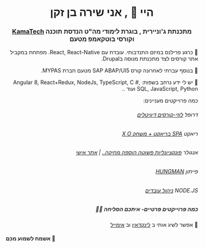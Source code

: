 <h1 align="center">היי 👋 , אני שירה בן זקן  </h1>
<h3 align="center"><a href="https://www.kamatech.org.il/">KamaTech</a>  מתכנתת ג'וניירית , בוגרת לימודי מה"ט הנדסת תוכנה וקורסי בוטקאמפ מטעם</h3>

<p dir="rtl"> 🔭 כרגע פרילנס במיזם התנדבותי. עובדת עם React, React-Native. מפתחת במקביל אתר קורסים לצד מתכנתת מנוסה בDrupal.  </p>

<p dir="rtl"> 🧩 בנוסף עברתי לאחרונה קורס SAP ABAP/UI5 מטעם חברת MYPAS. </p>

<p dir="rtl"> 🔑 יש לי ידע נרחב בשפות:  Angular 8, React+Redux, NodeJs, TypeScript, C #, SQL, JavaScript, Python ועוד ..  </p>

<p dir="rtl"> כמה פרוייקטים מעניינים: </p>

<h6 dir="rtl">  דרופל <a href="https://github.com/ShiraBenZaken/luzi">לוזי-קורסים דיגיטלים</a> </h6>
<h6 dir="rtl">   ריאקט  <a href="https://github.com/ShiraBenZaken/simple-fast-react-spa">SPA בריאקט + משחק X O</a>   </h6>
<h6 dir="rtl">   אנגולר  <a href="https://github.com/ShiraBenZaken/Exemple-Angular-Mini-Very_Simple-Project">פונקציונליות פשוטה הוספה מחיקה..</a> |
<a href="https://github.com/ShiraBenZaken/mysite-project-">אתר אישי</a>   </h6>
<h6 dir="rtl">   פייתון  <a href="https://github.com/ShiraBenZaken/Hangman-in-Python">HUNGMAN</a>  </h6>
<h6 dir="rtl">   NODE.JS  <a href="https://github.com/ShiraBenZaken/nodejs_employees-master">ניהול עובדים</a>  </h6>
<h5 dir="rtl"> כמה פרוייקטים פרטיים- איתכם הסליחה 👩‍💻 </h5>

<p dir="rtl"> 🛴 אפשר לשיג אותי ב <a href="https://www.linkedin.com/in/shira-ben-zaken/">לינקדאין</a> וב <a href="mailto:shira441192@gmail.com">אימייל</a>  </p>

<h4> אשמח לשמוע מכם 💜</h4>


<!--
**ShiraBenZaken/ShiraBenZaken** is a ✨ _special_ ✨ repository because its `README.md` (this file) appears on your GitHub profile.

Here are some ideas to get you started:

- 🔭 I’m currently working on ...
- 🌱 I’m currently learning ...
- 👯 I’m looking to collaborate on ...
- 🤔 I’m looking for help with ...
- 💬 Ask me about ...
- 📫 How to reach me: ...
- 😄 Pronouns: ...
- ⚡ Fun fact: ...
-->
